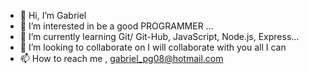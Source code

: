 - 👋 Hi, I’m Gabriel
- 👀 I’m interested in be a good PROGRAMMER ...
- 🌱 I’m currently learning  Git/ Git-Hub, JavaScript, Node.js, Express...
- 💞️ I’m looking to collaborate on I will collaborate with you all I can
- 📫 How to reach me , gabriel_pg08@hotmail.com

<!---
gabrielglp/gabrielglp is a ✨ special ✨ repository because its `README.md` (this file) appears on your GitHub profile.
You can click the Preview link to take a look at your changes.
--->
